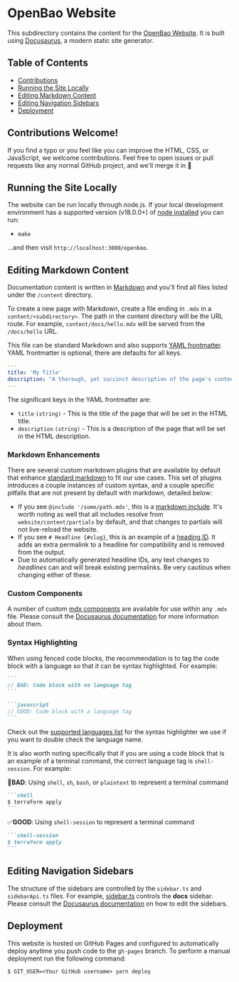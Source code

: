 # OpenBao Website

This subdirectory contains the content for the [OpenBao
Website](https://openbao.org).  It is built using
[Docusaurus](https://docusaurus.io), a modern static site generator.

## Table of Contents

- [Contributions](#contributions-welcome)
- [Running the Site Locally](#running-the-site-locally)
- [Editing Markdown Content](#editing-markdown-content)
- [Editing Navigation Sidebars](#editing-navigation-sidebars)
- [Deployment](#deployment)

## Contributions Welcome!

If you find a typo or you feel like you can improve the HTML, CSS, or
JavaScript, we welcome contributions. Feel free to open issues or pull requests
like any normal GitHub project, and we'll merge it in 🚀

## Running the Site Locally

The website can be run locally through node.js.  If your local development
environment has a supported version (v18.0.0+) of [node
installed](https://nodejs.org/en/) you can run:

- `make`

...and then visit `http://localhost:3000/openbao`.

## Editing Markdown Content

Documentation content is written in
[Markdown](https://www.markdownguide.org/cheat-sheet/) and you'll find all files
listed under the `/content` directory.

To create a new page with Markdown, create a file ending in `.mdx` in a
`content/<subdirectory>`. The path in the content directory will be the URL
route. For example, `content/docs/hello.mdx` will be served from the
`/docs/hello` URL.

This file can be standard Markdown and also supports [YAML
frontmatter](https://middlemanapp.com/basics/frontmatter/). YAML frontmatter is
optional, there are defaults for all keys.

```yaml
---
title: 'My Title'
description: "A thorough, yet succinct description of the page's contents"
---
```

The significant keys in the YAML frontmatter are:

- `title` `(string)` - This is the title of the page that will be set in the
  HTML title.
- `description` `(string)` - This is a description of the page that will be set
  in the HTML description.

### Markdown Enhancements

There are several custom markdown plugins that are available by default that
enhance [standard markdown](https://commonmark.org/) to fit our use cases. This
set of plugins introduces a couple instances of custom syntax, and a couple
specific pitfalls that are not present by default with markdown, detailed below:

- If you see `@include '/some/path.mdx'`, this is a [markdown
  include](https://github.com/hashicorp/remark-plugins/tree/master/plugins/include-markdown#include-markdown-plugin).
  It's worth noting as well that all includes resolve from
  `website/content/partials` by default, and that changes to partials will not
  live-reload the website.
- If you see `# Headline {#slug}`, this is an example of a [heading
  ID](https://docusaurus.io/docs/markdown-features/toc#heading-ids). It adds an
  extra permalink to a headline for compatibility and is removed from the
  output.
- Due to automatically generated headline IDs, any text changes to _headlines_
  can and will break existing permalinks. Be very cautious when changing either
  of these.

### Custom Components

A number of custom [mdx components](https://mdxjs.com/) are available for use
within any `.mdx` file. Please consult the [Docusaurus
documentation](https://docusaurus.io/docs/markdown-features) for more
information about them.

### Syntax Highlighting

When using fenced code blocks, the recommendation is to tag the code block with
a language so that it can be syntax highlighted. For example:

````markdown
```
// BAD: Code block with no language tag
```

```javascript
// GOOD: Code block with a language tag
```
````

Check out the [supported languages
list](https://prismjs.com/#supported-languages) for the syntax highlighter we
use if you want to double check the language name.

It is also worth noting specifically that if you are using a code block that is
an example of a terminal command, the correct language tag is `shell-session`.
For example:

🚫**BAD**: Using `shell`, `sh`, `bash`, or `plaintext` to represent a terminal
command

````markdown
```shell
$ terraform apply
```
````

✅**GOOD**: Using `shell-session` to represent a terminal command

````markdown
```shell-session
$ terraform apply
```
````

## Editing Navigation Sidebars

The structure of the sidebars are controlled by the `sidebar.ts` and
`sidebarApi.ts` files. For example, [sidebar.ts](sidebar.ts) controls the
**docs** sidebar. Please consult the [Docusaurus
documentation](https://docusaurus.io/docs/sidebar/items) on how to edit the
sidebars.

## Deployment

This website is hosted on GitHub Pages and configured to automatically deploy
anytime you push code to the `gh-pages` branch. To perform a manual deployment
run the following command:

```console
$ GIT_USER=<Your GitHub username> yarn deploy
```

